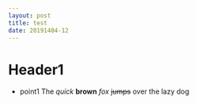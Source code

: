 ```yaml
---
layout: post
title: test
date: 20191404-12
---
```

# Header1
* point1
The *quick* **brown** _fox_ ~~jumps~~ over the lazy dog
